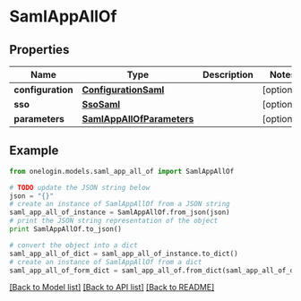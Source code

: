 # SamlAppAllOf


## Properties
Name | Type | Description | Notes
------------ | ------------- | ------------- | -------------
**configuration** | [**ConfigurationSaml**](ConfigurationSaml.md) |  | [optional] 
**sso** | [**SsoSaml**](SsoSaml.md) |  | [optional] 
**parameters** | [**SamlAppAllOfParameters**](SamlAppAllOfParameters.md) |  | [optional] 

## Example

```python
from onelogin.models.saml_app_all_of import SamlAppAllOf

# TODO update the JSON string below
json = "{}"
# create an instance of SamlAppAllOf from a JSON string
saml_app_all_of_instance = SamlAppAllOf.from_json(json)
# print the JSON string representation of the object
print SamlAppAllOf.to_json()

# convert the object into a dict
saml_app_all_of_dict = saml_app_all_of_instance.to_dict()
# create an instance of SamlAppAllOf from a dict
saml_app_all_of_form_dict = saml_app_all_of.from_dict(saml_app_all_of_dict)
```
[[Back to Model list]](../README.md#documentation-for-models) [[Back to API list]](../README.md#documentation-for-api-endpoints) [[Back to README]](../README.md)


